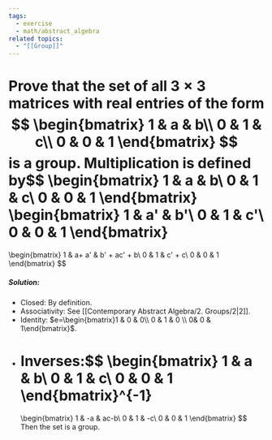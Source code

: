 ```yaml
---
tags:
  - exercise
  - math/abstract_algebra
related topics:
  - "[[Group]]"
---
```

Prove that the set of all $3 \times 3$ matrices with real entries of the form$$
\begin{bmatrix}
	1 & a & b\\
	0 & 1 & c\\
	0 & 0 & 1
\end{bmatrix}
$$is a group. Multiplication is defined by$$
\begin{bmatrix}
	1 & a & b\\
	0 & 1 & c\\
	0 & 0 & 1
\end{bmatrix}
\begin{bmatrix}
	1 & a' & b'\\
	0 & 1 & c'\\
	0 & 0 & 1
\end{bmatrix}
=
\begin{bmatrix}
	1 & a+ a' & b' + ac' + b\\
	0 & 1 & c' + c\\
	0 & 0 & 1
\end{bmatrix}
$$
##### Solution:
- Closed:
	By definition.
- Associativity:
	See [[Contemporary Abstract Algebra/2. Groups/2|2]].
- Identity:
	$e=\begin{bmatrix}1 & 0 & 0\\ 0 & 1 & 0 \\ 0& 0 & 1\end{bmatrix}$.
- Inverses:$$
	\begin{bmatrix}
		1 & a & b\\
		0 & 1 & c\\
		0 & 0 & 1
	\end{bmatrix}^{-1}
	=
	\begin{bmatrix}
		1 & -a & ac-b\\
		0 & 1 & -c\\
		0 & 0 & 1
	\end{bmatrix}
	$$
Then the set is a group.